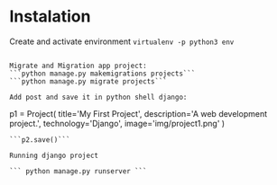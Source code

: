 # Instalation

Create and activate environment
 ```virtualenv -p python3 env```
```source env/bin/activate

Migrate and Migration app project:
```python manage.py makemigrations projects```
```python manage.py migrate projects```

Add post and save it in python shell django:
``` 
p1 = Project(
title='My First Project',
description='A web development project.',
technology='Django',
image='img/project1.png'
)
```
```p2.save()```

Running django project

``` python manage.py runserver ```